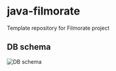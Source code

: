 # java-filmorate
Template repository for Filmorate project

## DB schema
<img src="https://i.postimg.cc/4yfTqQxC/temp-Image-SJKfq-I.jpg"  alt="DB schema"/>